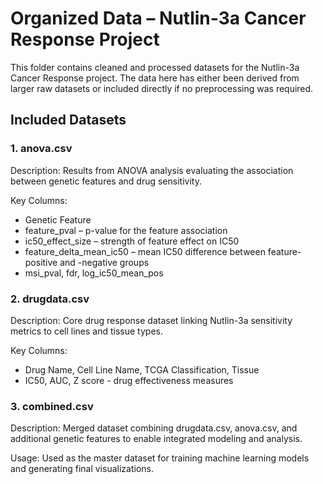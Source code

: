 # Organized Data – Nutlin-3a Cancer Response Project

This folder contains cleaned and processed datasets for the Nutlin-3a Cancer Response project. The data here has either been derived from larger raw datasets or included directly if no preprocessing was required.

##  Included Datasets

### 1. anova.csv

Description: Results from ANOVA analysis evaluating the association between genetic features and drug sensitivity.

Key Columns:
- Genetic Feature
- feature_pval – p-value for the feature association
- ic50_effect_size – strength of feature effect on IC50
- feature_delta_mean_ic50 – mean IC50 difference between feature-positive and -negative groups
- msi_pval, fdr, log_ic50_mean_pos

### 2. drugdata.csv
Description: Core drug response dataset linking Nutlin-3a sensitivity metrics to cell lines and tissue types.

Key Columns:
- Drug Name, Cell Line Name, TCGA Classification, Tissue
- IC50, AUC, Z score - drug effectiveness measures

### 3. combined.csv
Description: Merged dataset combining drugdata.csv, anova.csv, and additional genetic features to enable integrated modeling and analysis.

Usage: Used as the master dataset for training machine learning models and generating final visualizations.
